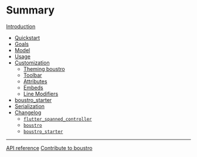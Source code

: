 # Summary

[Introduction](introduction.md)

- [Quickstart]()
- [Goals](goals.md)
- [Model](model.md)
- [Usage]()
- [Customization](customization.md)
  - [Theming boustro]()
  - [Toolbar]()
  - [Attributes]()
  - [Embeds]()
  - [Line Modifiers]()
- [boustro\_starter](boustro_starter.md)
- [Serialization]()
- [Changelog](changelog.md)
  - [`flutter_spanned_controller`](changelog/fsp.md)
  - [`boustro`](changelog/boustro.md)
  - [`boustro_starter`](changelog/boustro_starter.md)

---

[API reference](api_reference.md)
[Contribute to boustro](contributing.md)
